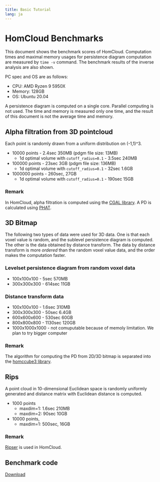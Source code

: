 ```yaml
---
title: Basic Tutorial
lang: ja
---
```


# HomCloud Benchmarks

This document shows the benchmark scores of HomCloud.
Computation times and maximal memory usages for persistence diagram computation
are measured by `time -v` command. The benchmark results of the inverse analysis are also shown.

PC spec and OS are as follows: 

* CPU: AMD Ryzen 9 5950X
* Memory: 128GB
* OS: Ubuntu 20.04

A persistence diagram is computed on a single core. Parallel computing is not used.
The time and memory is measured only one time, and the result of this document is not
the average time and memory.

## Alpha filtration from 3D pointcloud

Each point is randomly drawn from a uniform distribution on (-1,1)^3.

* 10000 points - 2.4sec 350MB (pdgm file size: 13MB)
  * 1d optimal volume with `cutoff_radius=0.1` - 3.5sec 240MB <!-- (0.004754372380611359, 0.011357401613097931) -->
* 100000 points - 23sec 3GB (pdgm file size: 136MB)
  * 1d optimal volume with `cutoff_radius=0.1` - 32sec 1.6GB <!-- (0.00048184003477194203, 0.0024763523144140038) -->
* 1000000 points - 260sec, 27GB
  * 1d optimal volume with `cutoff_radius=0.1` - 190sec 15GB <!-- (0.00011187889212818131, 0.0005480027994254226) -->

### Remark

In HomCloud, alpha filtration is computed using the [CGAL library](https://www.cgal.org/).
A PD is calculated using [PHAT](https://bitbucket.org/phat-code/phat/).

## 3D Bitmap

The following two types of data were used for 3D data. One is that each voxel value is random, and
the sublevel persistence diagram is computed. The other is the data obtained by distance transform. 
The data by distance transform is more *ordered* than the random voxel value data,
and the order makes the computation faster.

### Levelset persistence diagram from random voxel data

* 100x100x100 - 5sec 570MB
* 300x300x300 - 614sec 11GB

### Distance transform data

* 100x100x100 - 1.6sec 310MB
* 300x300x300 - 50sec 6.4GB
* 600x600x600 - 530sec 60GB
* 800x800x800 - 1130sec 120GB
* 1000x1000x1000 - not comuputable because of memoly limitation. We plan to try bigger computer

### Remark

The algorithm for computing the PD from 2D/3D bitmap is separated into the [homccube3 library](https://bitbucket.org/tda-homcloud/homccube3/).

## Rips

A point cloud in 10-dimensional Euclidean space is randomly uniformly generated and
distance matrix with Euclidean distance is computed.

* 1000 points
  * maxdim=1: 1.6sec 210MB
  * maxdim=2: 90sec 10GB <!-- * optimal 1-cycle: 0.5sec 140MB -->
* 10000 points,
  * maxdim=1: 500sec, 16GB <!-- optimal 1-cycle (1d cycle) 8sec, 4GB -->


### Remark

[Ripser](https://github.com/ripser/ripser) is used in HomCloud.

## Benchmark code

[Download](/download/homcloud_benchmark_codes.zip)
